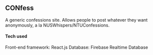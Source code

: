 ## CONfess

A generic confessions site. Allows people to post whatever they want anonymously, a la NUSWhispers/NTUConfessions.

#### Tech used

Front-end framework: React.js
Database: Firebase Realtime Database

